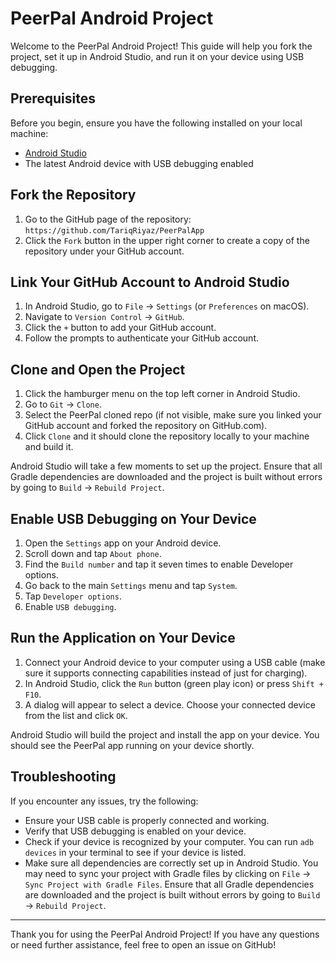 # PeerPal Android Project

Welcome to the PeerPal Android Project! This guide will help you fork the project, set it up in Android Studio, and run it on your device using USB debugging.

## Prerequisites

Before you begin, ensure you have the following installed on your local machine:

- [Android Studio](https://developer.android.com/studio)
- The latest Android device with USB debugging enabled

## Fork the Repository

1. Go to the GitHub page of the repository: `https://github.com/TariqRiyaz/PeerPalApp`
2. Click the `Fork` button in the upper right corner to create a copy of the repository under your GitHub account.

## Link Your GitHub Account to Android Studio

1. In Android Studio, go to `File` -> `Settings` (or `Preferences` on macOS).
2. Navigate to `Version Control` -> `GitHub`.
3. Click the `+` button to add your GitHub account.
4. Follow the prompts to authenticate your GitHub account.

## Clone and Open the Project

1. Click the hamburger menu on the top left corner in Android Studio.
2. Go to `Git` -> `Clone`.
3. Select the PeerPal cloned repo (if not visible, make sure you linked your GitHub account and forked the repository on GitHub.com).
4. Click `Clone` and it should clone the repository locally to your machine and build it.

Android Studio will take a few moments to set up the project. Ensure that all Gradle dependencies are downloaded and the project is built without errors by going to `Build` -> `Rebuild Project`.

## Enable USB Debugging on Your Device

1. Open the `Settings` app on your Android device.
2. Scroll down and tap `About phone`.
3. Find the `Build number` and tap it seven times to enable Developer options.
4. Go back to the main `Settings` menu and tap `System`.
5. Tap `Developer options`.
6. Enable `USB debugging`.

## Run the Application on Your Device

1. Connect your Android device to your computer using a USB cable (make sure it supports connecting capabilities instead of just for charging).
2. In Android Studio, click the `Run` button (green play icon) or press `Shift + F10`.
3. A dialog will appear to select a device. Choose your connected device from the list and click `OK`.

Android Studio will build the project and install the app on your device. You should see the PeerPal app running on your device shortly.

## Troubleshooting

If you encounter any issues, try the following:

- Ensure your USB cable is properly connected and working.
- Verify that USB debugging is enabled on your device.
- Check if your device is recognized by your computer. You can run `adb devices` in your terminal to see if your device is listed.
- Make sure all dependencies are correctly set up in Android Studio. You may need to sync your project with Gradle files by clicking on `File` -> `Sync Project with Gradle Files`. Ensure that all Gradle dependencies are downloaded and the project is built without errors by going to `Build` -> `Rebuild Project`.

---

Thank you for using the PeerPal Android Project! If you have any questions or need further assistance, feel free to open an issue on GitHub!
